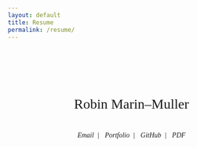 ```yaml
---
layout: default
title: Resume
permalink: /resume/
---
```


<style>
body {
  font-family: "Georgia", serif;
  line-height: 1.7;
  margin: 0;
  padding: 0 1rem;
}

main {
  max-width: 900px;
  margin: auto;
  padding: 4rem 0;
}

section {
  margin-bottom: 3rem;
  opacity: 0;
  transform: translateY(40px);
  transition: all 0.6s ease-out;
}

section.visible {
  opacity: 1;
  transform: none;
}

h1, h2 {
  font-weight: 400;
  text-transform: uppercase;
  letter-spacing: 0.05em;
  border-bottom: 1px solid #111;
  padding-bottom: 0.3em;
  margin-bottom: 1em;
}

h1 {
  font-size: 2.2rem;
  margin-top: 0;
}

h2 {
  font-size: 1.3rem;
}

ul {
  list-style: none;
  padding-left: 0;
}

li {
  margin-bottom: 0.6rem;
}

.resume-header {
  text-align: center;
  margin-bottom: 3rem;
}

.cool-title {
  font-size: 2em;
}

.resume-header h1 {
  margin-bottom: 0.5rem;
}

.contact-info a {
  text-decoration: none;
  margin: 0 0.5rem;
  font-style: italic;
}

.job-title {
  font-style: italic;
  font-size: 0.95rem;
}

.job-period {
  float: right;
  font-size: 0.85rem;
  color: #666;
}

.skill-list {
  display: grid;
  grid-template-columns: 1fr 1fr;
  gap: 1rem;
}

@media screen and (max-width: 600px) {
  .skill-list {
    grid-template-columns: 1fr;
  }

  .job-period {
    float: none;
    display: block;
    margin-top: 0.2rem;
  }
}
</style>

<script>
document.addEventListener("DOMContentLoaded", () => {
  const observer = new IntersectionObserver((entries) => {
    entries.forEach(entry => {
      if (entry.isIntersecting) {
        entry.target.classList.add("visible");
      }
    });
  }, { threshold: 0.1 });

  document.querySelectorAll("section").forEach(section => {
    observer.observe(section);
  });
});
</script>

<main>
  <header class="resume-header">
    <p class="cool-title">Robin Marin–Muller</p>
    <div class="contact-info">
      <a class="hover-link" href="mailto:marin-muller@insa-toulouse.fr">Email</a>|
      <a class="hover-link" href="https://lemonochrome.fr">Portfolio</a>|
      <a class="hover-link" href="https://github.com/Lemonochrme">GitHub</a>|
      <a class="hover-link" href="/download/resume.pdf">PDF</a>
    </div>
  </header>

  <section>
    <h2>✦ Education</h2>
    <ul>
      <li><strong>INSA Toulouse</strong> – Automation, Electronics, CS <span class="job-period">2022–Present</span>
        <div class="job-title">Specialization in Automation, Electronics, and Computer Science</div>
      </li>
      <li><strong>DUT GEII</strong> – Embedded Systems Option <span class="job-period">2020–2022</span>
        <div class="job-title">University Diploma in Electrical Engineering and Industrial Computing</div>
      </li>
      <li><strong>Baccalauréat</strong> – Scientific (Eng. Sciences & NSI) <span class="job-period">2017–2020</span>
        <div class="job-title">General Scientific with Engineering Sciences and Digital Sciences</div>
      </li>
      <li><strong>BIA</strong> – Flight principles, Meteorology, Instruments <span class="job-period">2017–2018</span>
        <div class="job-title">Aviation Introduction Certificate: flight mechanics, navigation, flight safety, flight principles, and cockpit instruments</div>
      </li>
    </ul>
  </section>

  <section>
    <h2>✦ Professional Experience</h2>
    <ul>
      <li><strong>CNES</strong>, Embedded Software Engineer <span class="job-period">2022–Present</span>
        <div class="job-title">Developed and tested embedded software for space applications. Automated the embedded software development pipeline for satellite systems.</div>
      </li>
      <li><strong>FentISS</strong>, Software Engineer Intern <span class="job-period">2024</span>
        <div class="job-title">Worked on XtratuM hypervisor and SKE simulator. Optimized simulator execution by tuning Linux kernel parameters.</div>
      </li>
      <li><strong>Ikalogic</strong>, C++ Intern <span class="job-period">2022</span>
        <div class="job-title">Developed embedded NXP LP55S69 C++ software for a logic analyzer tool.</div>
      </li>
      <li><strong>Thales</strong>, Observation Intern <span class="job-period">2017</span>
        <div class="job-title">Observed production chain and business engineering processes.</div>
      </li>
    </ul>
  </section>

  <section>
    <h2>✦ Academic Projects</h2>
    <ul>
      <li><strong>Thrust Vectoring Module</strong> – Model rocketry
        <div class="job-title">Developed a module to control thrust direction for model rockets.</div>
      </li>
      <li><strong>RISC V Microprocessor (VHDL)</strong> – 5-stage pipeline, 68→168 MHz
        <div class="job-title">Design a 5-stage pipelined RISC-V microprocessor in VHDL using  using Vivado. Implemented ALU, dual-port register file, and memory subsystems. Optimized clock frequency and managed data hazards.</div>
      </li>
      <li><strong>IoT Gas Sensor</strong> – Nano-sensor + LoRa + PCB + ESP32
        <div class="job-title">Fabricated a nanoparticle-based gas sensor. Developed signal conditioning circuits, integrated it with an ESP32 and LoRaWAN communication, and designed a full PCB for low-power IoT application.</div>
      </li>
      <li><strong>Water Leak Detection</strong> – FFT + SVM + LoRa, full PCB + ML
        <div class="job-title">Designed PCB and embedded C software for leak detection system using acoustic/vibrational signals, FFT analysis, and SVM classification, combined with LoRa communication for remote monitoring.</div>
      </li>
    </ul>
  </section>

  <section>
    <h2>✦ Personal Projects</h2>
    <ul>
      <li><strong>DIY Drone</strong> <span class="job-period">2016</span>
        <div class="job-title">Built and programmed a custom drone for hobby purposes.</div>
      </li>
      <li><strong>Autonomous Flying Wing</strong> <span class="job-period">2024–Present</span> – Real-time mapping
        <div class="job-title">Currently developing an autonomous flying wing system for real-time terrain mapping and reconnaissance. Utilizing the RV1103 platform, powered by a single-core ARM Cortex-A7 32-bit processor associated with 0.5 TOPS NPU. Integrating embedded AI for onboard data processing. </div>
      </li>
      <li><strong>Habit Tracking App</strong> <span class="job-period">2025–Present</span> – Flutter
        <div class="job-title">Developed a habits tracking Android app using Flutter.</div>
      </li>
      <li><strong>C Simple Graphic Engine</strong> <span class="job-period">2025</span> – X11, Xlib only
        <div class="job-title">Developed a basic graphic engine in C using only Xlib to deepen understanding of graphics programming.</div>
      </li>
    </ul>
  </section>

  <section>
    <h2>✦ Technical Skills</h2>
    <div class="skill-list">
      <div><strong>Software Engineering</strong><br>C/C++, Java, Python, Git, GitLab CI/CD, Docker, Jenkins, TensorFlow, Scikit-learn, NumPy</div>
      <div><strong>Electrical Engineering</strong><br>PCB Design (Altium, KiCAD), LTSpice, VHDL, STM32, ESP32, ATmega328p, NXP LPC55, Zynq 7000</div>
      <div><strong>Automatic Control</strong><br>MATLAB, Simulink, PID Control, Non-linear Systems, Kalman Filters</div>
      <div><strong>Miscellaneous</strong><br>LaTeX, Blender, Adobe Suite, Figma, Manim, OpenStack, IoT Networks, Fusion360, 3D Printing, Raspberry Pi, LoRa, React Native, Jekyll, Vanilla HTML/CSS/JS, I use arch BTW</div>
    </div>
  </section>

  <section>
    <h2>✦ Personal Profile</h2>
    <ul>
      <li><strong>Sports:</strong> Calisthenics, Climbing, Mountaineering, Ski/Snowboard</li>
      <li><strong>Music:</strong> Academical clarinet (10 years), self-taught piano</li>
      <li><strong>Languages:</strong> French (Native), English (Expert), Spanish (B1), Italian (A2), Latin</li>
      <li><strong>Nationality:</strong> French and Swiss</li>
      <li><strong>Interests:</strong> History, Paleohistory, Climatology, Bioevolution, Opensource and Everything that flies</li>
    </ul>
  </section>
</main>

